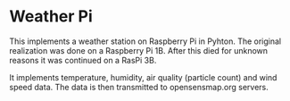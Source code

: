 # Weather Pi
This implements a weather station on Raspberry Pi in Pyhton.
The original realization was done on a Raspberry Pi 1B.
After this died for unknown reasons it was continued on a RasPi 3B.

It implements temperature, humidity, air quality (particle count) and wind speed data.
The data is then transmitted to opensensmap.org servers.
